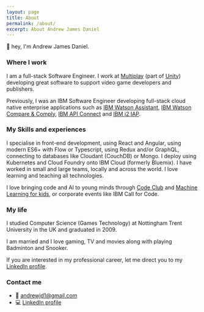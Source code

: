```yaml
---
layout: page
title: About
permalink: /about/
excerpt: About Andrew James Daniel
---
```


:wave: hey, I'm Andrew James Daniel.

### Where I work

I am a full-stack Software Engineer. I work at [Multiplay](https://multiplay.com) (part of [Unity](https://unity.com)) developing great software to support video game developers and publishers.

Previously, I was an IBM Software Engineer developing full-stack cloud native enterprise applications such as [IBM Watson Assistant](https://www.ibm.com/watson/ai-assistant/), [IBM Watson Compare & Comply](https://www.ibm.com/cloud/compare-and-comply), [IBM API Connect](https://cloud.ibm.com/apis/overview) and [IBM i2 IAP](https://www.ibm.com/security/intelligence-analysis/i2).

### My Skills and experiences

I specialise in front-end development, using React and Angular, using modern ES6+ with Flow or Typescript, using Redux and/or GraphQL, connecting to databases like Cloudant (CouchDB) or Mongo. I deploy using Kubernetes and Cloud Foundry onto IBM Cloud (formerly Bluemix). I have worked in small and large teams, locally and across the world. I love learning and teaching all technologies.

I love bringing code and AI to young minds through [Code Club](https://codeclub.org/) and [Machine Learning for kids](https://machinelearningforkids.co.uk), or corporate events like IBM Call for Code.

### My life

I studied Computer Science (Games Technology) at Nottingham Trent University in the UK and graduated in 2009.

I am married and I love gaming, TV and movies along with playing Badminton and Snooker.

If you are interested in my professional career, let me direct you to my [LinkedIn profile](https://linkedin.com/in/ajdaniel).

### Contact me

- :email: [andrewjd1@gmail.com](mailto:andrewjd1@gmail.com)
- :computer: [LinkedIn profile](https://linkedin.com/in/ajdaniel)
